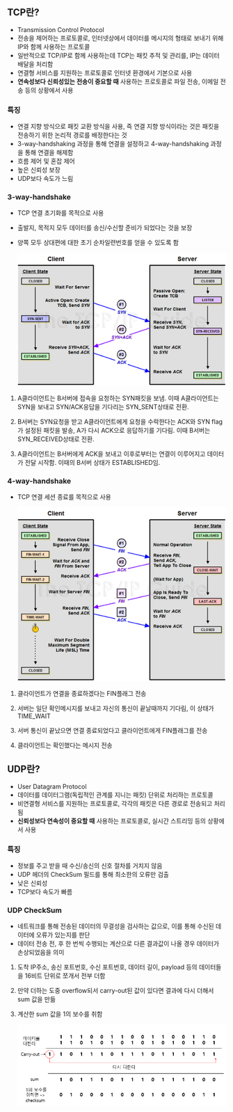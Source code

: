 ## TCP란?
- Transmission Control Protocol
- 전송을 제어하는 프로토콜로, 인터넷상에서 데이터를 메시지의 형태로 보내기 위해 IP와 함께 사용하는 프로토콜
- 일반적으로 TCP/IP로 함께 사용하는데 TCP는 패킷 추적 및 관리를, IP는 데이터 배달을 처리함
- 연결형 서비스를 지원하는 프로토콜로 인터넷 환경에서 기본으로 사용
- **연속성보다 신뢰성있는 전송이 중요할 때** 사용하는 프로토콜로 파일 전송, 이메일 전송 등의 상황에서 사용

### 특징
- 연결 지향 방식으로 패킷 교환 방식을 사용, 즉 연결 지향 방식이라는 것은 패킷을 전송하기 위한 논리적 경로를 배정한다는 것
- 3-way-handshaking 과정을 통해 연결을 설정하고 4-way-handshaking 과정을 통해 연결을 해제함
- 흐름 제어 및 혼잡 제어
- 높은 신뢰성 보장
- UDP보다 속도가 느림

### 3-way-handshake
- TCP 연결 초기화를 목적으로 사용
- 출발지, 목적지 모두 데이터를 송신/수신할 준비가 되었다는 것을 보장
- 양쪽 모두 상대편에 대한 초기 순차일련번호를 얻을 수 있도록 함

    ![3wayhandshake](./img/3wayhandshake.png)

1. A클라이언트는 B서버에 접속을 요청하는 SYN패킷을 보냄. 이때 A클라이언트는 SYN을 보내고 SYN/ACK응답을 기다리는 SYN_SENT상태로 전환.

2. B서버는 SYN요청을 받고 A클라이언트에게 요청을 수락한다는 ACK와 SYN flag 가 설정된 패킷을 발송, A가 다시 ACK으로 응답하기를 기다림. 이때 B서버는 SYN_RECEIVED상태로 전환.

3. A클라이언트는 B서버에게 ACK을 보내고 이후로부터는 연결이 이루어지고 데이터가 전달 시작함. 이때의 B서버 상태가 ESTABLISHED임.

### 4-way-handshake
- TCP 연결 세션 종료를 목적으로 사용

    ![4wayhandshake](./img/4wayhandshake.png)

1. 클라이언트가 연결을 종료하겠다는 FIN플래그 전송

2. 서버는 일단 확인메시지를 보내고 자신의 통신이 끝날때까지 기다림, 이 상태가 TIME_WAIT

3. 서버 통신이 끝났으면 연결 종료되었다고 클라이언트에게 FIN플래그를 전송

4. 클라이언트는 확인했다는 메시지 전송

## UDP란?
- User Datagram Protocol
- 데이터를 데이터그램(독립적인 관계를 지니는 패킷) 단위로 처리하는 프로토콜
- 비연결형 서비스를 지원하는 프로토콜로, 각각의 패킷은 다른 경로로 전송되고 처리됨
- **신뢰성보다 연속성이 중요할 때** 사용하는 프로토콜로, 실시간 스트리밍 등의 상황에서 사용

### 특징
- 정보를 주고 받을 때 수신/송신의 신호 절차를 거치지 않음
- UDP 헤더의 CheckSum 필드를 통해 최소한의 오류만 검출
- 낮은 신뢰성
- TCP보다 속도가 빠름

### UDP CheckSum
- 네트워크를 통해 전송된 데이터의 무결성을 검사하는 값으로, 이를 통해 수신된 데이터에 오류가 있는지를 판단
- 데이터 전송 전, 후 한 번씩 수행되는 계산으로 다른 결과값이 나올 경우 데이터가 손상되었음을 의미

1. 도착 IP주소, 송신 포트번호, 수신 포트번호, 데이터 길이, payload 등의 데이터들을 16비트 단위로 쪼개서 전부 더함
2. 만약 더하는 도중 overflow되서 carry-out된 값이 있다면 결과에 다시 더해서 sum 값을 만듦
3. 계산한 sum 값을 1의 보수를 취함

    ![CheckSum](./img/checkSum.png)